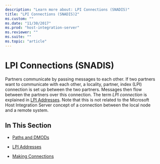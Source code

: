 ```yaml
---
description: "Learn more about: LPI Connections (SNADIS)"
title: "LPI Connections (SNADIS)2"
ms.custom: ""
ms.date: "11/30/2017"
ms.prod: "host-integration-server"
ms.reviewer: ""
ms.suite: ""
ms.topic: "article"
---
```

# LPI Connections (SNADIS)
Partners communicate by passing messages to each other. If two partners want to communicate with each other, a locality, partner, index (LPI) connection is set up between the two partners. Messages then flow between the partners over this connection. The term *LPI connection* is explained in [LPI Addresses](../core/lpi-addresses-snadis-2.md). Note that this is not related to the Microsoft Host Integration Server concept of a connection between the local node and a remote system.  
  
## In This Section  
  
-   [Paths and DMODs](../core/paths-and-dmods-snadis-1.md)  
  
-   [LPI Addresses](../core/lpi-addresses-snadis-2.md)  
  
-   [Making Connections](../core/making-connections-snadis-2.md)
